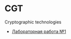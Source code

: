# CGT
Сryptographic technologies


- [Лабораторная работа №1](https://github.com/v1k7oriy/CGT/files/10079513/KGT_lama1.pdf)
